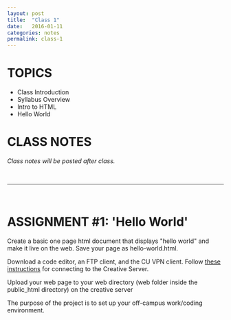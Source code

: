```yaml
---
layout: post
title:  "Class 1"
date:   2016-01-11
categories: notes
permalink: class-1
---
```


# TOPICS

 + Class Introduction
 + Syllabus Overview
 + Intro to HTML
 + Hello World



# CLASS NOTES

*Class notes will be posted after class.*
<!-- 
**CSS** - controls how a page looks<br>
**JAVASCRIPT** - controls how a page behaves<br>
**HTML** - provides the essential structure and content of a web page


HTML is a markup language. It’s not a programming language because it doesn’t understand logic; it simply contains information about the structure and display of a document. HTML contains information about the structure, content and display of a document.

# HTML Tags

HTML is made up of tags. Tags give information about the content and display of text. Tags are simply little pieces of text starting with the less-than sign (<) and ending with the greater-than sign (>). Tags are used to mark up the start and end of an HTML element.

{% highlight ruby %}
<p></p>
{% endhighlight %}

# HTML elements
An element represents some kind of structure or semantics and generally consists of a start tag, content, and an end tag. This is a paragraph element:

{% highlight ruby %}
<p>This is the content of the paragraph element.</p>
{% endhighlight %}

#HTML attributes
Some tags also have attributes associated with them, attributes define a property for an element. They appear in the start tag.

{% highlight ruby %}
<p lang='en'>This is the content of the paragraph element.</p>
{% endhighlight %}


# The Skeletal System
There are a few main tags that every web page must have - html, head, title, and body. The very simplest web page looks like this in text view:

{% highlight ruby %}
<!DOCTYPE HTML>
<html>
 <head>
	<title>The name of my page</title>
 </head>

 <body>
  <p>Some information here.</p>
 </body>
</html>
{% endhighlight %}

 -->

<br>

---

<br>

# ASSIGNMENT #1: 'Hello World'
Create a basic one page html document that displays "hello world" and make it live on the web. Save your page as hello-world.html.

Download a code editor, an FTP client, and the CU VPN client. Follow [these instructions](http://creative.colorado.edu/~schaal/web/pdf/creative-server-instructions.pdf) for connecting to the Creative Server. 

Upload your web page to your web directory (web folder inside the public_html directory) on the creative server

The purpose of the project is to set up your off-campus work/coding environment.